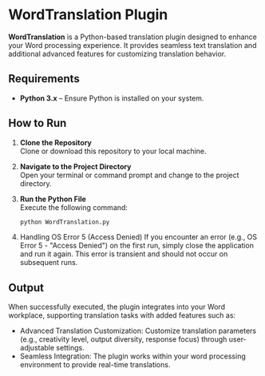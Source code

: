 # WordTranslation Plugin

**WordTranslation** is a Python-based translation plugin designed to enhance your Word processing experience. It provides seamless text translation and additional advanced features for customizing translation behavior.

## Requirements

- **Python 3.x** – Ensure Python is installed on your system.

## How to Run

1. **Clone the Repository**  
   Clone or download this repository to your local machine.

2. **Navigate to the Project Directory**  
   Open your terminal or command prompt and change to the project directory.

3. **Run the Python File**  
   Execute the following command:
   ```bash
   python WordTranslation.py

4. Handling OS Error 5 (Access Denied)
   If you encounter an error (e.g., OS Error 5 - "Access Denied") on the first run, simply close the application and run it again. This error is transient and should not occur on subsequent runs.

## Output

When successfully executed, the plugin integrates into your Word workplace, supporting translation tasks with added features such as:
  - Advanced Translation Customization:
       Customize translation parameters (e.g., creativity level, output diversity, response focus) through user-adjustable settings.
  - Seamless Integration:
       The plugin works within your word processing environment to provide real-time translations.

